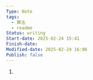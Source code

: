 ```yaml
---
Type: Note
tags:
  - 算法
  - readme
Status: writing
Start-date: 2025-02-24 15:41
Finish-date: 
Modified-date: 2025-02-24 16:06
Publish: false
---
```


1. 